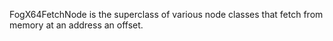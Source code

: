 FogX64FetchNode is the superclass of various node classes that fetch from memory at an address an offset.